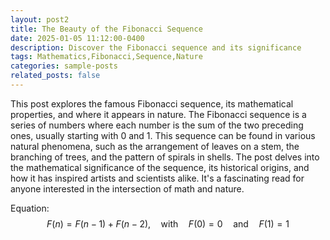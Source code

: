 ```yaml
---
layout: post2
title: The Beauty of the Fibonacci Sequence
date: 2025-01-05 11:12:00-0400
description: Discover the Fibonacci sequence and its significance
tags: Mathematics,Fibonacci,Sequence,Nature
categories: sample-posts
related_posts: false
---
```


This post explores the famous Fibonacci sequence, its mathematical properties, and where it appears in nature. The Fibonacci sequence is a series of numbers where each number is the sum of the two preceding ones, usually starting with 0 and 1. This sequence can be found in various natural phenomena, such as the arrangement of leaves on a stem, the branching of trees, and the pattern of spirals in shells. The post delves into the mathematical significance of the sequence, its historical origins, and how it has inspired artists and scientists alike. It's a fascinating read for anyone interested in the intersection of math and nature.

Equation: $$ F(n) = F(n-1) + F(n-2), \quad \text{with} \quad F(0) = 0 \quad \text{and} \quad F(1) = 1 $$
